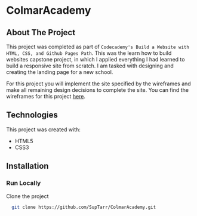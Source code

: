 # ColmarAcademy

## About The Project

This project was completed as part of `Codecademy's Build a Website with HTML, CSS, and Github Pages Path`. This was the learn how to build websites capstone project, in which I applied everything I had learned to build a responsive site from scratch. I am tasked with designing and creating the landing page for a new school.

For this project you will implement the site specified by the wireframes and make all remaining design decisions to complete the site. You can find the wireframes for this project <a href="https://content.codecademy.com/courses/freelance-1/capstone-2/colmar-academy-spec.png" target="_blank">here</a>.

## Technologies

This project was created with:

- HTML5
- CSS3

## Installation
### Run Locally

Clone the project

```bash
  git clone https://github.com/SupTarr/ColmarAcademy.git
```

